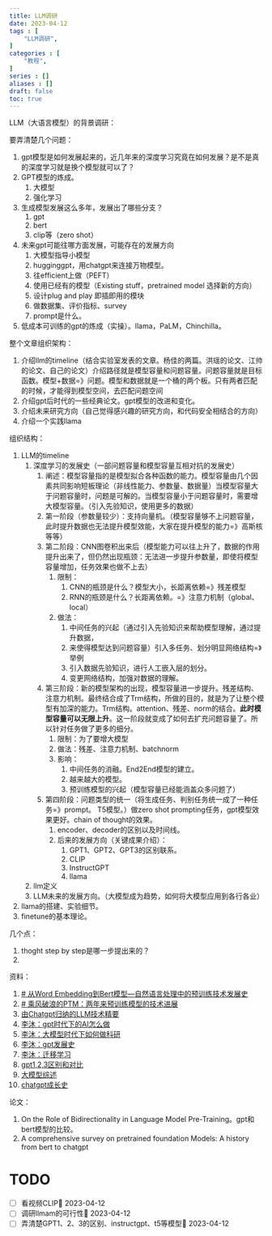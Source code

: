 ```yaml
---
title: LLM调研
date: 2023-04-12
tags : [
	"LLM调研",
]
categories : [
	"教程",
]
series : []
aliases : []
draft: false
toc: true
---
```

LLM（大语言模型）的背景调研：


要弄清楚几个问题：
1. gpt模型是如何发展起来的，近几年来的深度学习究竟在如何发展？是不是真的深度学习就是换个模型就可以了？
2. GPT模型的炼成。
	1. 大模型
	2. 强化学习
4. 生成模型发展这么多年，发展出了哪些分支？
	1. gpt
	2. bert
	3. clip等（zero shot）
5. 未来gpt可能往哪方面发展，可能存在的发展方向
	1. 大模型指导小模型
	2. hugginggpt，用chatgpt来连接万物模型。
	3. 往efficient上做（PEFT）
	4. 使用已经有的模型（Existing stuff，pretrained model 选择新的方向）
	5. 设计plug and play 即插即用的模块
	6. 做数据集、评价指标、survey
	7. prompt是什么。
6. 低成本可训练的gpt的炼成（实操）。llama，PaLM，Chinchilla。

整个文章组织架构：
1. 介绍llm的timeline（结合实验室发表的文章。杨佳的两篇。洪瑶的论文、江帅的论文、自己的论文）介绍路径就是模型容量和问题容量。问题容量就是目标函数。模型+数据=》问题。模型和数据就是一个桶的两个板。只有两者匹配的时候，才能得到模型空间，去匹配问题空间
2. 介绍gpt后时代的一些经典论文。gpt模型的改进和变化。
3. 介绍未来研究方向（自己觉得感兴趣的研究方向，和代码安全相结合的方向）
4. 介绍一个实践llama


组织结构：
1. LLM的timeline
	1. 深度学习的发展史（一部问题容量和模型容量互相对抗的发展史）
		1. 阐述：模型容量指的是模型拟合各种函数的能力。模型容量由几个因素共同影响短板理论（非线性能力、参数量、数据量）当模型容量大于问题容量时，问题是可解的。当模型容量小于问题容量时，需要增大模型容量。（引入先验知识，使用更多的数据）
		3. 第一阶段（参数量较少）：支持向量机。（模型容量够不上问题容量，此时提升数据也无法提升模型效能，大家在提升模型的能力=》高斯核等等）
		4. 第二阶段：CNN图卷积出来后（模型能力可以往上升了，数据的作用提升出来了，但仍然出现瓶颈：无法进一步提升参数量，即使将模型容量增加，任务效果也做不上去）
			1. 限制：
				1. CNN的瓶颈是什么？模型大小，长距离依赖=》残差模型
				2. RNN的瓶颈是什么？长距离依赖。=》注意力机制（global、local）
			2. 做法：
				1. 中间任务的兴起（通过引入先验知识来帮助模型理解，通过提升数据，
				2. 来使得模型达到问题容量）引入多任务、划分明显网络结构=》举例
				3. 引入数据先验知识，进行人工嵌入层的划分。
				4. 变更网络结构，加强对数据的理解。
		5. 第三阶段：新的模型架构的出现，模型容量进一步提升。残差结构、注意力机制。最终结合成了Trm结构，所做的目的，就是为了让整个模型有加深的能力。Trm结构。attention、残差、norm的结合。**此时模型容量可以无限上升**。这一阶段就变成了如何去扩充问题容量了。所以针对任务做了更多的细分。
			1. 限制：为了要增大模型
			2. 做法：残差、注意力机制、batchnorm
			3. 影响：
				1. 中间任务的消融。End2End模型的建立。
				2. 越来越大的模型。
				3. 预训练模型的兴起（模型容量已经能涵盖众多问题了）
		6. 第四阶段：问题类型的统一（将生成任务、判别任务统一成了一种任务=》prompt。 T5模型。）做zero shot prompting任务，gpt模型效果更好。chain of thought的效果。
			1. encoder、decoder的区别以及时间线。
			2. 后来的发展方向（关键成果介绍）：
				1. GPT1、GPT2、GPT3的区别联系。
				2. CLIP
				3. InstructGPT
				4. llama
	2. llm定义
	3. LLM未来的发展方向。（大模型成为趋势，如何将大模型应用到各行各业）
3. llama的搭建、实验细节。
4. finetune的基本理论。

几个点：
1. thoght step by step是哪一步提出来的？
2. 


资料：
1. [# 从Word Embedding到Bert模型—自然语言处理中的预训练技术发展史](https://zhuanlan.zhihu.com/p/49271699)
2. [# 乘风破浪的PTM：两年来预训练模型的技术进展](https://zhuanlan.zhihu.com/p/254821426)
3. [由Chatgpt归纳的LLM技术精要](https://mp.weixin.qq.com/s/gR9YsYjFVhViuANWFw59fg)
4. [李沐：gpt时代下的AI怎么做](https://www.bilibili.com/video/BV1fg4y1s7qv/)
5. [李沐：大模型时代下如何做科研](https://www.bilibili.com/video/BV1oX4y1d7X6/)
6. [李沐：gpt发展史](https://www.bilibili.com/video/BV1AF411b7xQ/)
7. [李沐：迁移学习](https://www.bilibili.com/video/BV1bq4y1y7tg/)
8. [gpt1,2,3区别和对比](https://zhuanlan.zhihu.com/p/350017443)
9. [大模型综述](https://mp.weixin.qq.com/s/7HRr55Md2Wl6EHQMGioumw)
10. [chatgpt成长史](https://mp.weixin.qq.com/s/qiNzCQFieIkZFzox8F-FBw)

论文：
1. On the Role of Bidirectionality in Language Model Pre-Training。gpt和bert模型的比较。
2. A comprehensive survey on pretrained foundation Models: A history from bert to chatgpt

# TODO
- [ ] 看视频CLIP🛫 2023-04-12 
- [ ] 调研llmam的可行性🛫 2023-04-12 
- [ ] 弄清楚GPT1、2、3的区别、instructgpt、t5等模型🛫 2023-04-12 
